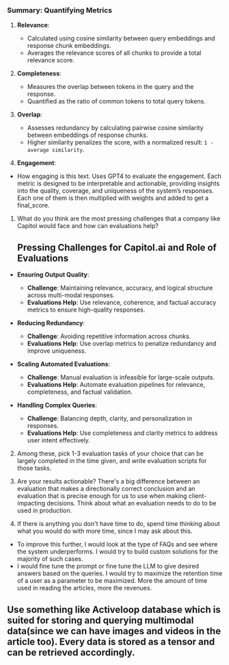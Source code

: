 ### **Summary: Quantifying Metrics**

1. **Relevance**:

   - Calculated using cosine similarity between query embeddings and response chunk embeddings.
   - Averages the relevance scores of all chunks to provide a total relevance score.

2. **Completeness**:

   - Measures the overlap between tokens in the query and the response.
   - Quantified as the ratio of common tokens to total query tokens.

3. **Overlap**:

   - Assesses redundancy by calculating pairwise cosine similarity between embeddings of response chunks.
   - Higher similarity penalizes the score, with a normalized result: `1 - average similarity`.

4. **Engagement**:

- How engaging is this text. Uses GPT4 to evaluate the engagement.
  Each metric is designed to be interpretable and actionable, providing insights into the quality, coverage, and uniqueness of the system’s responses. Each one of them is then multiplied with weights and added to get a final_score.

1. What do you think are the most pressing challenges that a company like Capitol would face and how can evaluations help?

   ## **Pressing Challenges for Capitol.ai and Role of Evaluations**

- **Ensuring Output Quality**:

  - **Challenge**: Maintaining relevance, accuracy, and logical structure across multi-modal responses.
  - **Evaluations Help**: Use relevance, coherence, and factual accuracy metrics to ensure high-quality responses.

- **Reducing Redundancy**:

  - **Challenge**: Avoiding repetitive information across chunks.
  - **Evaluations Help**: Use overlap metrics to penalize redundancy and improve uniqueness.

- **Scaling Automated Evaluations**:

  - **Challenge**: Manual evaluation is infeasible for large-scale outputs.
  - **Evaluations Help**: Automate evaluation pipelines for relevance, completeness, and factual validation.

- **Handling Complex Queries**:

  - **Challenge**: Balancing depth, clarity, and personalization in responses.
  - **Evaluations Help**: Use completeness and clarity metrics to address user intent effectively.

2. Among these, pick 1-3 evaluation tasks of your choice that can be largely completed in the time given, and write evaluation scripts for those tasks.
3. Are your results actionable? There's a big difference between an evaluation that makes a directionally correct conclusion and an evaluation that is precise enough for us to use when making client-impacting decisions. Think about what an evaluation needs to do to be used in production.

4. If there is anything you don't have time to do, spend time thinking about what you would do with more time, since I may ask about this.

- To improve this further, I would look at the type of FAQs and see where the system underperforms. I would try to build custom solutions for the majority of such cases.
- I would fine tune the prompt or fine tune the LLM to give desired answers based on the queries. I would try to maximize the retention time of a user as a parameter to be maximized. More the amount of time used in reading the articles, more the revenues.

## **Use something like Activeloop database which is suited for storing and querying multimodal data(since we can have images and videos in the article too). Every data is stored as a tensor and can be retrieved accordingly.**
